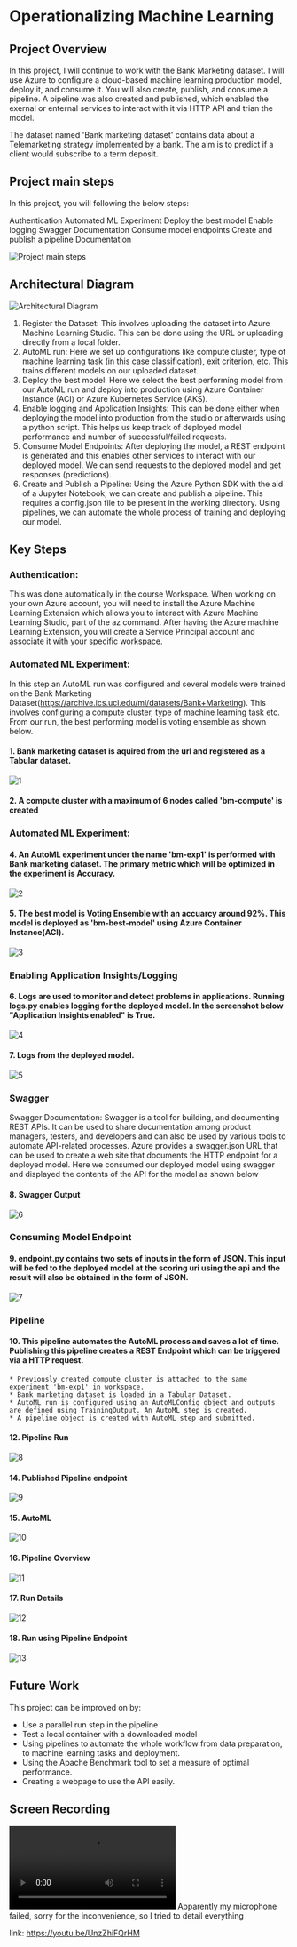
[1]: https://github.com/susyjam/MicrosoftAzureML/blob/master/Operationalizing%20Machine%20Learning/images/screen-shot-2020-09-15-at-12.36.11-pm.png
[2]: https://github.com/susyjam/MicrosoftAzureML/blob/master/Operationalizing%20Machine%20Learning/images/architecture.png
[1.1]: https://github.com/susyjam/MicrosoftAzureML/blob/master/Operationalizing%20Machine%20Learning/images/111.png
[1.2]: https://github.com/susyjam/MicrosoftAzureML/blob/master/Operationalizing%20Machine%20Learning/images/2.png
[1.3]: https://github.com/susyjam/MicrosoftAzureML/blob/master/Operationalizing%20Machine%20Learning/images/3.png
[1.4]: https://github.com/susyjam/MicrosoftAzureML/blob/master/Operationalizing%20Machine%20Learning/images/4.png
[1.5]: https://github.com/susyjam/MicrosoftAzureML/blob/master/Operationalizing%20Machine%20Learning/images/5.png
[1.6]: https://github.com/susyjam/MicrosoftAzureML/blob/master/Operationalizing%20Machine%20Learning/images/6.png
[1.7]: https://github.com/susyjam/MicrosoftAzureML/blob/master/Operationalizing%20Machine%20Learning/images/7.png
[1.8]: https://github.com/susyjam/MicrosoftAzureML/blob/master/Operationalizing%20Machine%20Learning/images/8.png
[1.9]: https://github.com/susyjam/MicrosoftAzureML/blob/master/Operationalizing%20Machine%20Learning/images/9.png
[1.10]: https://github.com/susyjam/MicrosoftAzureML/blob/master/Operationalizing%20Machine%20Learning/images/10.png 
[1.11]: https://github.com/susyjam/MicrosoftAzureML/blob/master/Operationalizing%20Machine%20Learning/images/11.png
[1.12]: https://github.com/susyjam/MicrosoftAzureML/blob/master/Operationalizing%20Machine%20Learning/images/12.png
[1.13]: https://github.com/susyjam/MicrosoftAzureML/blob/master/Operationalizing%20Machine%20Learning/images/13.png
[1.14]: https://github.com/susyjam/MicrosoftAzureML/blob/master/Operationalizing%20Machine%20Learning/images/14.png
[1.15]: https://github.com/susyjam/MicrosoftAzureML/blob/master/Operationalizing%20Machine%20Learning/video/Operationalizing%20Machine%20Learning.mp4
 


# Operationalizing Machine Learning

## Project Overview

In this project, I will continue to work with the Bank Marketing dataset. I will use Azure to configure a cloud-based machine learning production model, deploy it, and consume it. You will also create, publish, and consume a pipeline.
A pipeline was also created and published, which enabled the exernal or enternal services to interact with it via HTTP API and trian the model.

The dataset named 'Bank marketing dataset' contains data about a Telemarketing strategy implemented by a bank. The aim is to predict if a client would subscribe to a term deposit.

## Project main steps
In this project, you will following the below steps:

Authentication
Automated ML Experiment
Deploy the best model
Enable logging
Swagger Documentation
Consume model endpoints
Create and publish a pipeline
Documentation

![Project main steps][1]

## Architectural Diagram

![Architectural Diagram][2]

  1. Register the Dataset: This involves uploading the dataset into Azure Machine Learning Studio. This can be done using the URL or uploading directly from a local folder.
  2. AutoML run: Here we set up configurations like compute cluster, type of machine learning task (in this case classification), exit criterion, etc. This trains different models on our uploaded dataset.
  3. Deploy the best model: Here we select the best performing model from our AutoML run and deploy into production using Azure Container Instance (ACI) or Azure Kubernetes Service (AKS).
  4. Enable logging and Application Insights: This can be done either when deploying the model into production from the studio or afterwards using a python script. This helps us keep track of deployed model performance and number of successful/failed requests.
  5. Consume Model Endpoints: After deploying the model, a REST endpoint is generated and this enables other services to interact with our deployed model. We can send requests to the deployed model and get responses (predictions).
  6. Create and Publish a Pipeline: Using the Azure Python SDK with the aid of a Jupyter Notebook, we can create and publish a pipeline. This requires a config.json file to be present in the working directory. Using pipelines, we can automate the whole process of training and deploying our model.

## Key Steps

### Authentication: 

This was done automatically in the course Workspace. When working on your own Azure account, you will need to install the Azure Machine Learning Extension which allows you to interact with Azure Machine Learning Studio, part of the az command. After having the Azure machine Learning Extension, you will create a Service Principal account and associate it with your specific workspace.

### Automated ML Experiment: 

In this step an AutoML run was configured and several models were trained on the Bank Marketing Dataset(https://archive.ics.uci.edu/ml/datasets/Bank+Marketing). 
This involves configuring a compute cluster, type of machine learning task etc. From our run, the best performing model is voting ensemble as shown below.

 #### 1. Bank marketing dataset is aquired from the url and registered as a Tabular dataset. 
 ![1][1.1]
 #### 2. A compute cluster with a maximum of 6 nodes called 'bm-compute' is created

### Automated ML Experiment: 

####  4. An AutoML experiment under the name 'bm-exp1' is performed with Bank marketing dataset. The primary metric which will be optimized in the experiment is Accuracy.
 ![2][1.2]
####  5. The best model is Voting Ensemble with an accuarcy around 92%. This model is deployed as 'bm-best-model' using Azure Container Instance(ACI).
 ![3][1.3]
 
### Enabling Application Insights/Logging

####  6. Logs are used to monitor and detect problems in applications. Running logs.py enables logging for the deployed model. In the screenshot below "Application Insights enabled" is True.
 ![4][1.4]
####  7. Logs from the deployed model.
 
 ![5][1.5]
 
### Swagger
 
 Swagger Documentation: Swagger is a tool for building, and documenting REST APIs. It can be used to share documentation among product managers, testers, and developers and can also be used by various tools to automate API-related processes.
Azure provides a swagger.json URL that can be used to create a web site that documents the HTTP endpoint for a deployed model. Here we consumed our deployed model using swagger and displayed the contents of the API for the model as shown below
 
####  8. Swagger Output
 ![6][1.6]
 
### Consuming Model Endpoint
 
####  9. endpoint.py contains two sets of inputs in the form of JSON. This input will be fed to the deployed model at the scoring uri using the api and the result will also be obtained in the form of JSON.
  ![7][1.7]

### Pipeline
####  10. This pipeline automates the AutoML process and saves a lot of time. Publishing this pipeline creates a REST Endpoint which can be triggered via a HTTP request.
    * Previously created compute cluster is attached to the same experiment 'bm-exp1' in workspace.
    * Bank marketing dataset is loaded in a Tabular Dataset.
    * AutoML run is configured using an AutoMLConfig object and outputs are defined using TrainingOutput. An AutoML step is created.
    * A pipeline object is created with AutoML step and submitted.
 #### 12. Pipeline Run
 ![8][1.8]
#### 14. Published Pipeline endpoint
 ![9][1.9]
 #### 15. AutoML
 ![10][1.10]
 ####  16. Pipeline Overview
 ![11][1.11]
 ####  17. Run Details
 ![12][1.12]
 ####  18. Run using Pipeline Endpoint
 ![13][1.13]


## Future Work

This project can be improved on by:

  * Use a parallel run step in the pipeline
  * Test a local container with a downloaded model
  * Using pipelines to automate the whole workflow from data preparation, to machine learning tasks and deployment.
  * Using the Apache Benchmark tool to set a measure of optimal performance.
  * Creating a webpage to use the API easily.

## Screen Recording
 ![Video][1.15]
 Apparently my microphone failed, sorry for the inconvenience, so I tried to detail everything
 
 link: https://youtu.be/UnzZhiFQrHM

